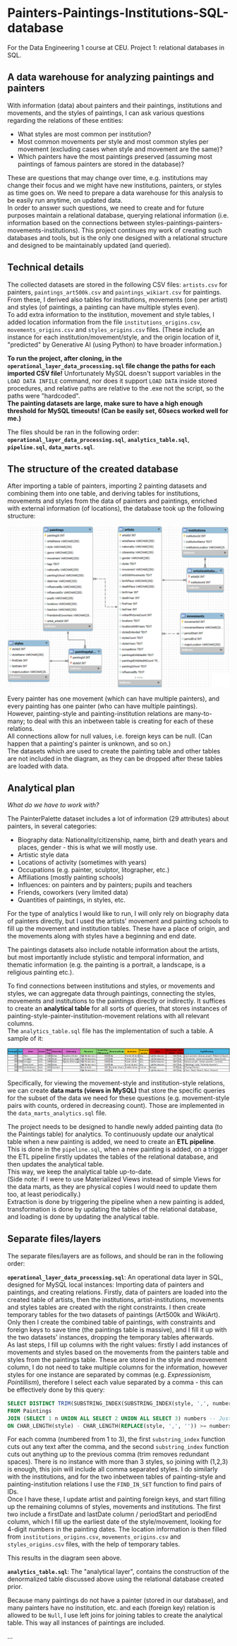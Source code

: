 # Painters-Paintings-Institutions-SQL-database
For the Data Engineering 1 course at CEU. Project 1: relational databases in SQL.

## A data warehouse for analyzing paintings and painters

With information (data) about painters and their paintings, institutions and movements, and the styles of paintings, I can ask various questions regarding the relations of these entities:

- What styles are most common per institution?
- Most common movements per style and most common styles per movement (excluding cases when style and movement are the same)?
- Which painters have the most paintings preserved (assuming most paintings of famous painters are stored in the database)?

These are questions that may change over time, e.g. institutions may change their focus and we might have new institutions, painters, or styles as time goes on. We need to prepare a data warehouse for this analysis to be easily run anytime, on updated data.<br>
In order to answer such questions, we need to create and for future purposes maintain a relational database, querying relational information (i.e. information based on the connections between styles-paintings-painters-movements-institutions). This project continues my work of creating such databases and tools, but is the only one designed with a relational structure and designed to be maintainably updated (and queried). 

## Technical details

The collected datasets are stored in the following CSV files: `artists.csv` for painters, `paintings_art500k.csv` and `paintings_wikiart.csv` for paintings.<br>
From these, I derived also tables for institutions, movements (one per artist) and styles (of paintings, a painting can have multiple styles even).<br>
To add extra information to the institution, movement and style tables, I added location information from the file `institutions_origins.csv`, `movements_origins.csv` and `styles_origins.csv` files. (These include an instance for each institution/movement/style, and the origin location of it, "predicted" by Generative AI (using Python) to have broader information.)

**To run the project, after cloning, in the `operational_layer_data_processing.sql` file change the paths for each imported CSV file!** Unfortunately MySQL doesn't support variables in the `LOAD DATA INFILE` command, nor does it support `LOAD DATA` inside stored procedures, and relative paths are relative to the .exe not the script, so the paths were "hardcoded".<br>
**The painting datasets are large, make sure to have a high enough threshold for MySQL timeouts! (Can be easily set, 60secs worked well for me.)**

The files should be ran in the following order: **`operational_layer_data_processing.sql`**, **`analytics_table.sql`**, **`pipeline.sql`**, **`data_marts.sql`**.

## The structure of the created database

After importing a table of painters, importing 2 painting datasets and combining them into one table, and deriving tables for institutions, movements and styles from the data of painters and paintings, enriched with external information (of locations), the database took up the following structure:

![ER Diagram](/imgs/diagram.png)

Every painter has one movement (which can have multiple painters), and every painting has one painter (who can have multiple paintings).<br>
However, painting-style and painting-institution relations are many-to-many; to deal with this an inbetween table is creating for each of these relations.<br>
All connections allow for null values, i.e. foreign keys can be null. (Can happen that a painting's painter is unknown, and so on.)<br>
The datasets which are used to create the painting table and other tables are not included in the diagram, as they can be dropped after these tables are loaded with data.

## Analytical plan

*What do we have to work with?*

The PainterPalette dataset includes a lot of information (29 attributes) about painters, in several categories:

- Biography data: Nationality/citizenship, name, birth and death years and places, gender - this is what we will mostly use.
- Artistic style data
- Locations of activity (sometimes with years)
- Occupations (e.g. painter, sculptor, litographer, etc.)
- Affiliations (mostly painting schools)
- Influences: on painters and by painters; pupils and teachers
- Friends, coworkers (very limited data)
- Quantities of paintings, in styles, etc.

For the type of analytics I would like to run, I will only rely on biography data of painters directly, but I used the artists' movement and painting schools to fill up the movement and institution tables. These have a place of origin, and the movements along with styles have a beginning and end date.

The paintings datasets also include notable information about the artists, but most importantly include stylistic and temporal information, and thematic information (e.g. the painting is a portrait, a landscape, is a religious painting etc.).

To find connections between institutions and styles, or movements and styles, we can aggregate data through paintings, connecting the styles, movements and institutions to the paintings directly or indirectly. It suffices to create an **analytical table** for all sorts of queries, that stores instances of painting-style-painter-institution-movement relations with all relevant columns.<br>
The `analytics_table.sql` file has the implementation of such a table. A sample of it:

![Analytics table](/imgs/analytics_table.png)

Specifically, for viewing the movement-style and institution-style relations, we can create **data marts (views in MySQL)** that store the specific queries for the subset of the data we need for these questions (e.g. movement-style pairs with counts, ordered in decreasing count). Those are implemented in the `data_marts_analytics.sql` file.

The project needs to be designed to handle newly added painting data (to the Paintings table) for analytics. To continuously update our analytical table when a new painting is added, we need to create an **ETL pipeline**. This is done in the `pipeline.sql`, when a new painting is added, on a trigger the ETL pipeline firstly updates the tables of the relational database, and then updates the analytical table.<br>
This way, we keep the analytical table up-to-date.<br>
(Side note: if I were to use Materialized Views instead of simple Views for the data marts, as they are physical copies I would need to update them too, at least periodically.)<br>
Extraction is done by triggering the pipeline when a new painting is added, transformation is done by updating the tables of the relational database, and loading is done by updating the analytical table.

## Separate files/layers

The separate files/layers are as follows, and should be ran in the following order:

**`operational_layer_data_processing.sql`**: An operational data layer in SQL, designed for MySQL local instances: Importing data of painters and paintings, and creating relations. Firstly, data of painters are loaded into the created table of artists, then the institutions, artist-institutions, movements and styles tables are created with the right constraints. I then create temporary tables for the two datasets of paintings (Art500k and WikiArt). Only then I create the combined table of paintings, with constraints and foreign keys to save time (the paintings table is massive), and I fill it up with the two datasets' instances, dropping the temporary tables afterwards.<br>
As last steps, I fill up columns with the right values: firstly I add instances of movements and styles based on the movements from the painters table and styles from the paintings table. These are stored in the style and movement column, I do not need to take multiple columns for the information, however styles for one instance are separated by commas (e.g. *Expressionism, Pointillism*), therefore I select each value separated by a comma - this can be effectively done by this query:

```SQL
SELECT DISTINCT TRIM(SUBSTRING_INDEX(SUBSTRING_INDEX(style, ',', numbers.n), ',', -1)) AS substring
FROM Paintings
JOIN (SELECT 1 n UNION ALL SELECT 2 UNION ALL SELECT 3) numbers -- Just numbers 1, 2, 3
ON CHAR_LENGTH(style) - CHAR_LENGTH(REPLACE(style, ',', '')) >= numbers.n - 1
```

For each comma (numbered from 1 to 3), the first `substring_index` function cuts out any text after the comma, and the second `substring_index` function cuts out anything up to the previous comma (trim removes redundant spaces). There is no instance with more than 3 styles, so joining with (1,2,3) is enough, this join will include all comma separated styles. I do similarly with the institutions, and for the two inbetween tables of painting-style and painting-institution relations I use the `FIND_IN_SET` function to find pairs of IDs.<br>
Once I have these, I update artist and painting foreign keys, and start filling up the remaining columns of styles, movements and institutions. The first two include a firstDate and lastDate column / periodStart and periodEnd column, which I fill up the earliest date of the style/movement, looking for 4-digit numbers in the painting dates. The location information is then filled from `institutions_origins.csv`, `movements_origins.csv` and `styles_origins.csv` files, with the help of temporary tables.

This results in the diagram seen above.

**`analytics_table.sql`**: The "analytical layer", contains the construction of the denormalized table discussed above using the relational database created prior.

Because many paintings do not have a painter (stored in our database), and many painters have no institution, etc. and each (foreign key) relation is allowed to be `Null`, I use left joins for joining tables to create the analytical table. This way all instances of paintings are included.<br>

...